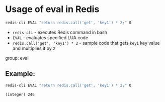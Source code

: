 # Usage of eval in Redis

```bash
redis-cli EVAL "return redis.call('get', 'key1') * 2;" 0
```

- `redis-cli` - executes Redis command in bash
- `EVAL` - evaluates specified LUA code
- `redis.call('get', 'key1') * 2` - sample code that gets `key1` key value and multiplies it by `2`

group: eval

## Example: 
```bash
redis-cli EVAL "return redis.call('get', 'key1') * 2;" 0
```
```
(integer) 246
```

